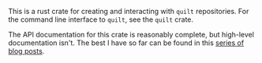 This is a rust crate for creating and interacting with `quilt` repositories. For
the command line interface to `quilt`, see the `quilt` crate.

The API documentation for this crate is reasonably complete, but high-level
documentation isn't. The best I have so far can be found in this [series of
blog posts](https://jneem.github.io).
